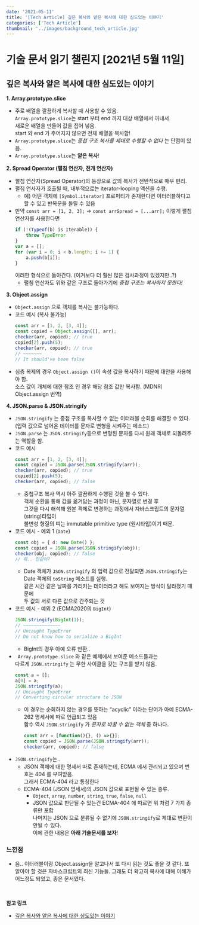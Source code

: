 ```yaml
---
date: '2021-05-11'
title: '[Tech Article] 깊은 복사와 얕은 복사에 대한 심도있는 이야기'
categories: ['Tech Article']
thumbnail: '../images/background_tech_article.jpg'
---
```


# 기술 문서 읽기 챌린지 [2021년 5월 11일]

## **깊은 복사와 얕은 복사에 대한 심도있는 이야기**

**1. Array.prototype.slice**

-   주로 배열을 깔끔하게 복사할 때 사용할 수 있음.  
     `Array.prototype.slice`는 start 부터 end 까지 대상 배열에서 꺼내서  
     새로운 배열을 만들어 값을 집어 넣음.  
     start 와 end 가 주어지지 않으면 전체 배열을 복사함!
-   `Array.prototype.slice`는 _중첩 구조 복사를 제대로 수행할 수 없다_ 는 단점이 있음.
-   `Array.prototype.slice`는 **얕은 복사**!

**2. Spread Operator (펼침 연산자, 전개 연산자)**

-   펼침 연산자(Spread Operator)의 등장으로 값의 복사가 전반적으로 매우 편리.
-   펼침 연사자가 호출될 때, 내부적으로는 iterator-looping 액션을 수행.
    -   예) 어떤 객체에 `[Symbol.iterator]` 프로퍼티가 존재한다면 이터러블하다고 할 수 있고 반복문을 돌릴 수 있음
-   만약 `const arr = [1, 2, 3];` -> `const arrSpread = [...arr];` 이렇게 펼침 연산자를 사용한다면
    ```js
    if (!(Typeof(b) is Iterable)) {
        throw TypeError
    }
    var a = [];
    for (var i = 0; i < b.length; i += 1) {
        a.push(b[i]);
    }
    ```
    이러한 형식으로 돌아간다. (이거보다 더 훨씬 많은 검사과정이 있겠지만..?)
    -   펼침 연산자도 위와 같은 구조로 돌아가기에 _중첩 구조는 복사하지 못한다!_

**3. Object.assign**
- `Object.assign` 으로 객체를 복사는 불가능하다.
- 코드 예시 (복사 불가능)
    ```js
    const arr = [1, 2, [3, 4]];
    const copied = Object.assign([], arr);
    checker(arr, copied); // true
    copied[2].push(5);
    checker(arr, copied); // true
    // ~~~~~~~
    // It should've been false
    ```
- 심층 복제의 경우 `Object.assign ()`이 속성 값을 복사하기 때문에 대안을 사용해야 함.  
    소스 값이 개체에 대한 참조 인 경우 해당 참조 값만 복사함. (MDN의 Object.assign 번역)

**4. JSON.parse & JSON.stringify**
- `JSON.stringify` 는 중첩 구조를 복사할 수 없는 이터러블 순회를 해결할 수 있다.  
    (입력 값으로 넘어온 데이터를 문자로 변형을 시켜주는 메소드)
- `JSON.parse` 는 `JSON.stringify`등으로 변형된 문자를 다시 원래 객체로 되돌려주는 역할을 함.
- 코드 예시
    ```js
    const arr = [1, 2, [3, 4]];
    const copied = JSON.parse(JSON.stringify(arr));
    checker(arr, copied); // true
    copied[2].push(5);
    checker(arr, copied); // false
    ```
    - 중첩구조 복사 역시 아주 깔끔하게 수행된 것을 볼 수 있다.  
        객체 순환을 통해 값을 옮겨담는 과정이 아닌, 문자열로 변경 후  
        그것을 다시 해석해 원본 객체로 변경하는 과정에서 자바스크립트의 문자열(string)타입이  
        불변성 형질의 띠는 immutable primitive type (원시타입)이기 때문.
- 코드 예시 - 예외 1 (`Date`)
    ```js
    const obj = { d: new Date() };
    const copied = JSON.parse(JSON.stringify(obj));
    checker(obj, copied); // false
    // 웨.. 안같아?
    ```
    - Date 객체가 `JSON.stringify` 의 입력 값으로 전달되면 `JSON.stringify`는  
        Date 객체의 `toString` 메소드를 실행.  
        같은 시간 같은 날짜를 가리키는 데이터라고 해도 보여지는 방식이 달라졌기 때문에  
        두 값의 서로 다른 값으로 간주되는 것
- 코드 예시 - 예외 2 (ECMA2020의 `BigInt`)
    ```js
    JSON.stringify(BigInt(1));
    // ~~~~~~~~~~~~~~
    // Uncaught TypeError
    // Do not know how to serialize a BigInt
    ```
    - BigInt의 경우 아예 오류 반환..
- ` Array.prototype.slice` 와 같은 예제에서 보여준 메소드들과는  
    다르게 `JSON.stringify` 는 무한 사이클을 갖는 구조를 받지 않음.
    ```js
    const a = [];
    a[0] = a;
    JSON.stringify(a);
    // Uncaught TypeError
    // Converting circular structure to JSON
    ```
    - 이 경우는 순회하지 않는 경우를 뜻하는 “acyclic” 이라는 단어가 아예 ECMA-262 명세서에 따로 언급되고 있음  
        함수 역시 `JSON.stringify` 가 _문자로 바꿀 수 없는 객체_ 중 하나다.  
        ```js
        const arr = [function(){}, () =>{}];
        const copied = JSON.parse(JSON.stringify(arr));
        checker(arr, copied); // false
        ```
- `JSON.stringify`는..
    - JSON 객체에 대한 명세서 따로 존재하는데, ECMA 에서 관리되고 있으며 번호는 404 를 부여받음.  
        그래서 ECMA-404 라고 통칭한다
    - ECMA-404 (JSON 명세서)의  JSON 값으로 표현될 수 있는 종류.
        - `Object`, `array`, `number`, `string`, `true`, `false`, `null`
        -  JSON 값으로 판단될 수 있는건 ECMA-404 에 따르면 위 처럼 7 가지 종류만 포함  
            나머지는 JSON 으로 분류될 수 없기에 `JSON.stringify`로 제대로 변환이 안될 수 있다.  
            이에 관한 내용은 **아래 기술문서를 보자**!

### 느낀점

-   음.. 이터러블이랑 Object.assign을 알고나서 또 다시 읽는 것도 좋을 것 같다.
    또 알아야 할 것은 자바스크립트의 최신 기능들.
    그래도 더 확고히 복사에 대해 이해가 어느정도 되었고, 종은 문서였다.


<br/>

**참고 링크**

-   [깊은 복사와 얕은 복사에 대한 심도있는 이야기](https://medium.com/watcha/깊은-복사와-얕은-복사에-대한-심도있는-이야기-2f7d797e008a)
